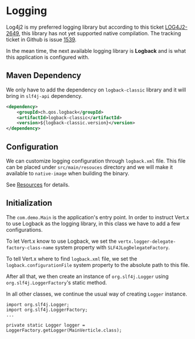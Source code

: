 # Logging

Log4j2 is my preferred logging library but according to this ticket [LOG4J2-2649](https://issues.apache.org/jira/browse/LOG4J2-2649), this library has not yet supported native compilation. The tracking ticket in Github is issue [1539](https://github.com/apache/logging-log4j2/issues/1539).

In the mean time, the next available logging library is **Logback** and is what this application is configured with.

## Maven Dependency

We only have to add the dependency on `logback-classic` library and it will bring in `slf4j-api` dependency.


```xml
<dependency>
    <groupId>ch.qos.logback</groupId>
    <artifactId>logback-classic</artifactId>
    <version>${logback-classic.version}</version>
</dependency>
```


## Configuration

We can customize logging configuration through `logback.xml` file. This file can be placed under `src/main/resouces` directory and we will make it available to `native-image` when building the binary.


See [Resources](./resources.md) for details.


## Initialization

The `com.demo.Main` is the application's entry point. In order to instruct Vert.x to use Logback as the logging library, in this class we have to add a few configurations.

To let Vert.x know to use Logback, we set the `vertx.logger-delegate-factory-class-name` system property with `SLF4JLogDelegateFactory`.

To tell Vert.x where to find `logback.xml` file, we set the `logback.configurationFile` system property to the absolute path to this file.

After all that, we then create an instance of `org.slf4j.Logger` using `org.slf4j.LoggerFactory`'s static method.

In all other classes, we continue the usual way of creating `Logger` instance.

```
import org.slf4j.Logger;
import org.slf4j.LoggerFactory;
...

private static Logger logger = LoggerFactory.getLogger(MainVerticle.class);
```


<br>
